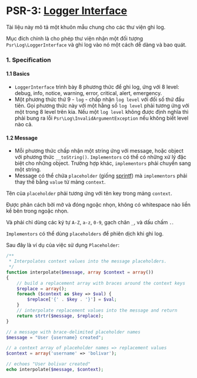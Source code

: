 PSR-3: [Logger Interface](https://github.com/php-fig/log)
=========================================================
Tài liệu này mô tả một khuôn mẫu chung cho các thư viện ghi log.

Mục đích chính là cho phép thư viện nhận một đối tượng `Psr\Log\LoggerInterface` và ghi log vào nó một cách dễ dàng và bao quát.

### 1. Specification
#### 1.1 Basics
* `LoggerInterface` trình bày 8 phương thức để ghi log, ứng với 8 level: debug, info, notice, warning, error, critical, alert, emergency.
* Một phương thức thứ 9 - `log` - chấp nhận `log level` với đối số thứ đầu tiên.
Gọi phương thức này với một hằng số `log level` phải tương ứng với một trong 8 level trên kia.
Nếu một `log level` không được định nghĩa thì phải bung ra lỗi `Psr\Log\InvalidArgumentException` nếu không biết level nào cả.

#### 1.2 Message
* Mỗi phương thức chấp nhận một string ứng với message, hoặc object với phương thức `__toString()`.
`Implementors` có thể có những xử lý đặc biệt cho những object. Trường hợp khác, `implementors` phải chuyển sang một string.
* Message có thể chứa `placeholder` (giống [sprintf](http://php.net/manual/en/function.sprintf.php)) mà `implementors` phải thay thế bằng `value` từ mảng `context`.

Tên của `placeholder` phải tương ứng với tên key trong mảng `context`.

Được phân cách bởi mở và đóng ngoặc nhọn, không có whitespace nào liền kề bên trong ngoặc nhọn.

Và phải chỉ dùng các ký tự `A-Z`, `a-z`, `0-9`, gạch chân `_`, và dấu chấm `.`.

`Implementors` có thể dùng `placeholders` để phiên dịch khi ghi log.

Sau đây là ví dụ của việc sử dụng `Placeholder`:
```php
/**
 * Interpolates context values into the message placeholders.
 */
function interpolate($message, array $context = array())
{
    // build a replacement array with braces around the context keys
    $replace = array();
    foreach ($context as $key => $val) {
        $replace['{' . $key . '}'] = $val;
    }
    // interpolate replacement values into the message and return
    return strtr($message, $replace);
}

// a message with brace-delimited placeholder names
$message = "User {username} created";

// a context array of placeholder names => replacement values
$context = array('username' => 'bolivar');

// echoes "User bolivar created"
echo interpolate($message, $context);
```
